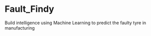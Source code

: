 # Fault_Findy
Build intelligence using Machine Learning to predict the faulty tyre in manufacturing
